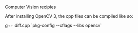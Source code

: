 Computer Vision recipies

After installing OpenCV 3, the cpp files can be compiled like so:

g++ diff.cpp  \`pkg-config --cflags --libs opencv\`

